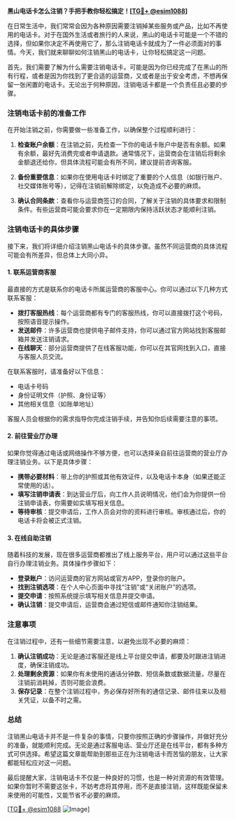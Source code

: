 **黑山电话卡怎么注销？手把手教你轻松搞定！[[TG💪+ @esim1088](https://t.me/s/esim1088)]**

在日常生活中，我们常常会因为各种原因需要注销掉某些服务或产品，比如不再使用的电话卡。对于在国外生活或者旅行的人来说，黑山的电话卡可能是一个不错的选择，但如果你决定不再使用它了，那么注销电话卡就成为了一件必须面对的事情。今天，我们就来聊聊如何注销黑山的电话卡，让你轻松搞定这一问题。

首先，我们需要了解为什么需要注销电话卡。可能是因为你已经完成了在黑山的所有行程，或者是因为你找到了更合适的运营商，又或者是出于安全考虑，不想再保留一张闲置的电话卡。无论出于何种原因，注销电话卡都是一个负责任且必要的步骤。

### 注销电话卡前的准备工作

在开始注销之前，你需要做一些准备工作，以确保整个过程顺利进行：

1. **检查账户余额**：在注销之前，先检查一下你的电话卡账户中是否有余额。如果有余额，最好先消费完或者申请退款。通常情况下，运营商会在注销后将剩余金额退还给你，但具体流程可能会有所不同，建议提前咨询客服。

2. **备份重要信息**：如果你在使用电话卡时绑定了重要的个人信息（如银行账户、社交媒体账号等），记得在注销前解除绑定，以免造成不必要的麻烦。

3. **确认合同条款**：查看你与运营商签订的合同，了解关于注销的具体要求和限制条件。有些运营商可能会要求你在一定期限内保持活跃状态才能顺利注销。

### 注销电话卡的具体步骤

接下来，我们将详细介绍注销黑山电话卡的具体步骤。虽然不同运营商的具体流程可能会有所差异，但总体上大同小异。

#### 1. 联系运营商客服

最直接的方式是联系你的电话卡所属运营商的客服中心。你可以通过以下几种方式联系客服：

- **拨打客服热线**：每个运营商都有专门的客服热线，你可以直接拨打这个号码，按照语音提示操作。
- **发送邮件**：许多运营商也提供电子邮件支持，你可以通过官方网站找到客服邮箱并发送注销请求。
- **在线聊天**：部分运营商提供了在线客服功能，你可以在其官网找到入口，直接与客服人员交流。

在联系客服时，请准备好以下信息：
- 电话卡号码
- 身份证明文件（护照、身份证等）
- 其他相关信息（如账单地址）

客服人员会根据你的需求指导你完成注销手续，并告知你后续需要注意的事项。

#### 2. 前往营业厅办理

如果你觉得通过电话或网络操作不够方便，也可以选择亲自前往运营商的营业厅办理注销业务。以下是具体步骤：

- **携带必要材料**：带上你的护照或其他有效证件，以及电话卡本身（如果还能正常使用的话）。
- **填写注销申请表**：到达营业厅后，向工作人员说明情况，他们会为你提供一份注销申请表，你需要如实填写相关信息。
- **等待审核**：提交申请后，工作人员会对你的资料进行审核。审核通过后，你的电话卡将会被正式注销。

#### 3. 在线自助注销

随着科技的发展，现在很多运营商都推出了线上服务平台，用户可以通过这些平台自行办理注销业务。具体操作步骤如下：

- **登录账户**：访问运营商的官方网站或官方APP，登录你的账户。
- **找到注销选项**：在个人中心页面中寻找“注销”或“关闭账户”的选项。
- **提交申请**：按照系统提示填写相关信息并提交申请。
- **确认注销**：提交申请后，运营商会通过短信或邮件通知你注销结果。

### 注意事项

在注销过程中，还有一些细节需要注意，以避免出现不必要的麻烦：

1. **确认注销成功**：无论是通过客服还是线上平台提交申请，都要及时跟进注销进度，确保注销成功。
2. **处理剩余资源**：如果你有未使用的通话分钟数、短信条数或数据流量，尽量在注销前消耗掉，否则可能会浪费。
3. **保存记录**：在整个注销过程中，务必保存好所有的通信记录、邮件往来以及相关凭证，以备不时之需。

### 总结

注销黑山电话卡并不是一件复杂的事情，只要你按照正确的步骤操作，并做好充分的准备，就能顺利完成。无论是通过客服电话、营业厅还是在线平台，都有多种方式可供选择。希望这篇文章能帮助到那些正在为注销电话卡而苦恼的朋友，让大家都能轻松应对这一问题。

最后提醒大家，注销电话卡不仅是一种良好的习惯，也是一种对资源的有效管理。如果你暂时不需要这张卡，不妨考虑将其停用，而不是直接注销，这样既能保留未来使用的可能性，又能节省不必要的麻烦。

[[TG💪+ @esim1088](https://t.me/s/esim1088) ![Image](https://i.postimg.cc/4NQfJmqS/Snipaste-2025-05-13-00-14-12.png)]
